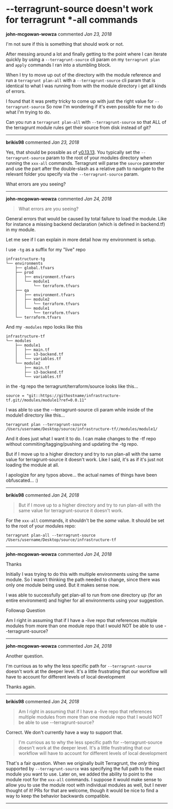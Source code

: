# --terragrunt-source doesn't work for terragrunt *-all commands

**john-mcgowan-wowza** commented *Jan 23, 2018*

I'm not sure if this is something that should work or not. 

After messing around a lot and finally getting to the point where I can iterate quickly by using a `--terragrunt-source` cli param on my `terragrunt plan` and `apply` commands I ran into a stumbling block.

When I try to move up out of the directory with the module reference and run a `terragrunt plan-all` with a `--terragrunt-source` cli param that is identical to what I was running from with the module directory i get all kinds of errors.

I found that it was pretty tricky to come up with just the right value for `--terragrunt-source`  So now I'm wondering if it's even possible for me to do what I'm trying to do.

Can you run a `terragrunt plan-all` with `--terragrunt-source` so that ALL of the terragrunt module rules get their source from disk instead of git?
<br />
***


**brikis98** commented *Jan 23, 2018*

Yes, that should be possible as of [v0.13.13](https://github.com/gruntwork-io/terragrunt/releases/tag/v0.13.13). You typically set the `--terragrunt-source` param to the root of your modules directory when running the `xxx-all` commands. Terragrunt will parse the `source` parameter and use the part after the double-slash as a relative path to navigate to the relevant folder you specify via the `--terragrunt-source` param.

What errors are you seeing?
***

**john-mcgowan-wowza** commented *Jan 24, 2018*

> What errors are you seeing?

General errors that would be caused by total failure to load the module.  Like for instance a missing backend declaration (which is defined in backend.tf) in my module.

Let me see if I can explain in more detail how my environment is setup.

I use `-tg` as a suffix for my "live" repo
```
infrastructure-tg
└── environments
    ├── global.tfvars
    ├── prod
    │   ├── environment.tfvars
    │   └── module1
    │       └── terraform.tfvars
    ├── qa
    │   ├── environment.tfvars
    │   ├── module2
    │   │   └── terraform.tfvars
    │   └── module1
    │       └── terraform.tfvars
    └── terraform.tfvars
```

And my `-modules` repo looks like this

```
infrastructure-tf
└── modules
    ├── module1
    │   ├── main.tf
    │   ├── s3-backend.tf
    │   └── variables.tf
    └── module2
        ├── main.tf
        ├── s3-backend.tf
        └── variables.tf
```

in the -tg repo the terragrunt/terraform/source looks like this...

```
source = "git::https://githostname/infrastructure-tf.git//modules/module1?ref=0.0.11"
```

I was able to use the --terragrunt-source cli param while inside of the module1 directory like this...

```
terragrunt plan --terragrunt-source /Users/username/Desktop/source/infrastructure-tf//modules/module1/
```

And it does just what I want it to do.  I can make changes to the -tf repo without commiting/tagging/pushing and updating the -tg repo.

But if I move up to a higher directory and try to run plan-all with the same value for terragrunt-source it doesn't work.  Like I said, it's as if it's just not loading the module at all.

I apologize for any typos above... the actual names of things have been obfuscated...  :)
***

**brikis98** commented *Jan 24, 2018*

> But if I move up to a higher directory and try to run plan-all with the same value for terragrunt-source it doesn't work.

For the `xxx-all` commands, it shouldn't be the *same* value. It should be set to the root of your modules repo: 

```
terragrunt plan-all --terragrunt-source /Users/username/Desktop/source/infrastructure-tf
```
***

**john-mcgowan-wowza** commented *Jan 24, 2018*

Thanks

Initially I was trying to do this with multiple environments using the same module.  So I wasn't thinking the path needed to change, since there was only one module being used.  But it makes sense now. 

I was able to successfully get plan-all to run from one directory up (for an entire environment) and higher for all environments using your suggestion.

Followup Question

Am I right in assuming that if I have a -live repo that references multiple modules from more than one module repo that I would NOT be able to use --terragrunt-source?
***

**john-mcgowan-wowza** commented *Jan 24, 2018*

Another question.

I'm currious as to why the less specific path for `--terragrunt-source` doesn't work at the deeper level.  It's a little frustrating that our workflow will have to account for different levels of local development 

Thanks again.
***

**brikis98** commented *Jan 24, 2018*

> Am I right in assuming that if I have a -live repo that references multiple modules from more than one module repo that I would NOT be able to use --terragrunt-source?

Correct. We don't currently have a way to support that.

> I'm currious as to why the less specific path for --terragrunt-source doesn't work at the deeper level. It's a little frustrating that our workflow will have to account for different levels of local development

That's a fair question. When we originally built Terragrunt, the *only* thing supported by `--terragrunt-source` was specifying the full path to the exact module you want to use. Later on, we added the ability to point to the module root for the `xxx-all` commands. I suppose it would make sense to allow you to use the module root with individual modules as well, but I never thought of it! PRs for that are welcome, though it would be nice to find a way to keep the behavior backwards compatible.
***

